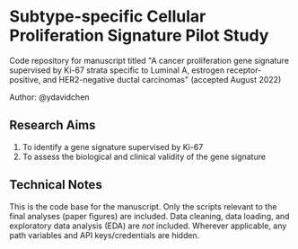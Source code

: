 # Subtype-specific Cellular Proliferation Signature Pilot Study

Code repository for manuscript titled "A cancer proliferation gene signature supervised by Ki-67 strata specific to Luminal A, estrogen receptor-positive, and HER2-negative ductal carcinomas" (accepted August 2022)

Author: @ydavidchen

## Research Aims

1. To identify a gene signature supervised by Ki-67
2. To assess the biological and clinical validity of the gene signature

## Technical Notes

This is the code base for the manuscript. Only the scripts relevant to the final analyses (paper figures) are included. Data cleaning, data loading, and exploratory data analysis (EDA) are _not_ included. Wherever applicable, any path variables and API keys/credentials are hidden.